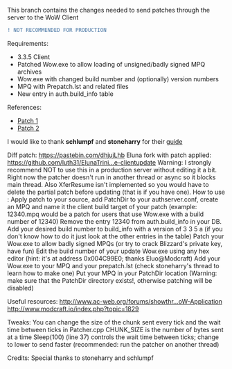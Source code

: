 This branch contains the changes needed to send patches through the server to the WoW Client  
```diff
! NOT RECOMMENDED FOR PRODUCTION
```

Requirements:
- 3.3.5 Client  
- Patched Wow.exe to allow loading of unsigned/badly signed MPQ archives  
- Wow.exe with changed build number and (optionally) version numbers  
- MPQ with Prepatch.lst and related files  
- New entry in auth.build_info table

References:
- [Patch 1](https://pastebin.com/Vdp9wpBT)
- [Patch 2](https://pastebin.com/ESi3em3T)


I would like to thank **schlumpf** and **stoneharry** for their [guide](https://www.dropbox.com/s/fovh9mtrj9tgqd4/Implementing%20in-client%20patching%20for%20World%20of%20Warcraft.pdf?dl=0)


Diff patch: https://pastebin.com/dhjujLhb
Eluna fork with patch applied: https://github.com/luth31/ElunaTrini...e-clientupdate
Warning:
I strongly recommend NOT to use this in a production server without editing it a bit. Right now the patcher doesn't run in another thread or async so it blocks main thread. Also XferResume isn't implemented so you would have to delete the partial patch before updating (that is if you have one).
How to use :
Apply patch to your source, add PatchDir to your authserver.conf, create an MPQ and name it the client build target of your patch (example: 12340.mpq would be a patch for users that use Wow.exe with a build number of 12340)
Remove the entry 12340 from auth.build_info in your DB.
Add your desired build number to build_info with a version of 3 3 5 a (if you don't know how to do it just look at the other entries in the table)
Patch your Wow.exe to allow badly signed MPQs (or try to crack Blizzard's private key, have fun)
Edit the build number of your update Wow.exe using any hex editor (hint: it's at address 0x004C99E0; thanks Eluo@Modcraft)
Add your Wow.exe to your MPQ and your prepatch.lst (check stoneharry's thread to learn how to make one)
Put your MPQ in your PatchDir location (Warning: make sure that the PatchDir directory exists!, otherwise patching will be disabled)

Useful resources:
http://www.ac-web.org/forums/showthr...oW-Application
http://www.modcraft.io/index.php?topic=1829

Tweaks:
You can change the size of the chunk sent every tick and the wait time between ticks in Patcher.cpp
CHUNK_SIZE is the number of bytes sent at a time
Sleep(100) (line 37) controls the wait time between ticks; change to lower to send faster (recommended: run the patcher on another thread)

Credits:
Special thanks to stoneharry and schlumpf
